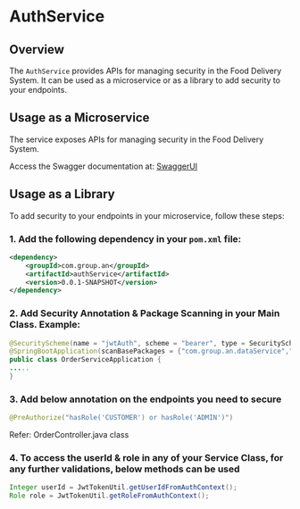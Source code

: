 # AuthService

## Overview
The `AuthService` provides APIs for managing security in the Food Delivery System. It can be used as a microservice or as a library to add security to your endpoints.

## Usage as a Microservice
The service exposes APIs for managing security in the Food Delivery System.

Access the Swagger documentation at: [SwaggerUI](http://localhost:43000/swagger-ui/index.html)

## Usage as a Library
To add security to your endpoints in your microservice, follow these steps:

### 1. Add the following dependency in your `pom.xml` file:
```xml
<dependency>
    <groupId>com.group.an</groupId>
    <artifactId>authService</artifactId>
    <version>0.0.1-SNAPSHOT</version>
</dependency>
```

### 2. Add Security Annotation & Package Scanning in your Main Class. Example:

```java
@SecurityScheme(name = "jwtAuth", scheme = "bearer", type = SecuritySchemeType.HTTP, in = SecuritySchemeIn.HEADER)
@SpringBootApplication(scanBasePackages = {"com.group.an.dataService","com.group.an.orderService","com.group.an.authService"})
public class OrderServiceApplication {
.....
}
```
### 3. Add below annotation on the endpoints you need to secure
```java
@PreAuthorize("hasRole('CUSTOMER') or hasRole('ADMIN')")
```
Refer: OrderController.java class

### 4. To access the userId & role in any of your Service Class, for any further validations, below methods can be used

```java
Integer userId = JwtTokenUtil.getUserIdFromAuthContext();
Role role = JwtTokenUtil.getRoleFromAuthContext();
```

